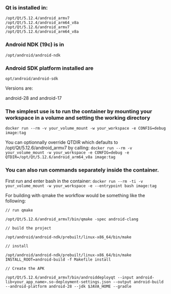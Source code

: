 ### Qt is installed in:

```
/opt/Qt/5.12.4/android_armv7
/opt/Qt/5.12.4/android_arm64_v8a
/opt/Qt/5.12.6/android_armv7
/opt/Qt/5.12.6/android_arm64_v8a
```

### Android NDK (19c) is in

`/opt/android/android-ndk`

### Android SDK platform installed are

`opt/android/android-sdk`

Versions are:

android-28 and android-17

### The simplest use is to run the container by mounting your workspace in a volume and setting the working directory
`docker run --rm -v your_volume_mount -w your_workspace -e CONFIG=debug image:tag`

You can optionnally override QTDIR which defaults to /opt/Qt/5.12.6/android_armv7 by calling:
`docker run --rm -v your_volume_mount -w your_workspace -e CONFIG=debug -e QTDIR=/opt/Qt/5.12.6/android_arm64_v8a image:tag`

### You can also run commands separately inside the container.
First run and enter bash in the container:
`docker run --rm -ti -v your_volume_mount -w your_workspace -e --entrypoint bash image:tag`

For building with qmake the workflow would be something like the following:

```
// run qmake

/opt/Qt/5.12.6/android_armv7/bin/qmake -spec android-clang

// build the project

/opt/android/android-ndk/prebuilt/linux-x86_64/bin/make

// install

/opt/android/android-ndk/prebuilt/linux-x86_64/bin/make INSTALL_ROOT=android-build -f Makefile install

// Create the APK

/opt/Qt/5.12.6/android_armv7/bin/androiddeployqt --input android-lib<your_app_name>.so-deployment-settings.json --output android-build --android-platform android-28 --jdk $JAVA_HOME --gradle
```
